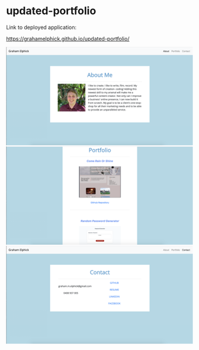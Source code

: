 # updated-portfolio

Link to deployed application:

https://grahamelphick.github.io/updated-portfolio/

<img src="./assets/screenshots/project-screenshots/about-me-screenshot.png" alt="About me page">
<img src="./assets/screenshots/project-screenshots/portfolio-screenshot.png" alt="Portfolio page">
<img src="./assets/screenshots/project-screenshots/contact-screenshot.png" alt="Contact page">